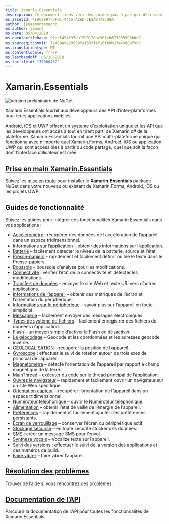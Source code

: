 ```yaml
---
title: Xamarin.Essentials
description: Ce document liens vers des guides pas à pas qui décrivent Xamarin.Essentials, qui fournit aux développeurs pour leurs applications mobiles multiplateforme API.
ms.assetid: 4EDC9897-5FD1-44CA-A26D-2E5AB472C99A
author: jamesmontemagno
ms.author: jamont
ms.date: 05/04/2018
ms.openlocfilehash: 97dc5494f37da1590178bc90feb673889598bdd7
ms.sourcegitcommit: 72450a6a29599fa133ff4f16fb0b1f443d89f9dc
ms.translationtype: MT
ms.contentlocale: fr-FR
ms.lasthandoff: 06/28/2018
ms.locfileid: "37080452"
---
```

# <a name="xamarinessentials"></a>Xamarin.Essentials

![Version préliminaire de NuGet](~/media/shared/pre-release.png)

Xamarin.Essentials fournit aux développeurs des API d’inter-plateformes pour leurs applications mobiles.

Android, iOS et UWP offrent un système d’exploitation unique et les API que les développeurs ont accès à tout en tirant parti de Xamarin c# de la plateforme. Xamarin.Essentials fournit une API multi-plateforme unique qui fonctionne avec n’importe quel Xamarin.Forms, Android, iOS ou application UWP qui sont accessibles à partir du code partagé, quel que soit la façon dont l’interface utilisateur est créé.

## <a name="get-started-with-xamarinessentialsget-startedmdcontextxamarinxamarin-forms"></a>[Prise en main Xamarin.Essentials](get-started.md?context=xamarin/xamarin-forms)

Suivez les [mise en route](get-started.md) pour installer le **Xamarin.Essentials** package NuGet dans votre nouveau ou existant de Xamarin.Forms, Android, iOS ou les projets UWP.

## <a name="feature-guides"></a>Guides de fonctionnalité

Suivez les guides pour intégrer ces fonctionnalités Xamarin.Essentials dans vos applications :

* [Accéléromètre](accelerometer.md?context=xamarin/xamarin-forms) : récupérer des données de l’accélération de l’appareil dans un espace tridimensionnel.
* [Informations sur l’application](app-information.md?context=xamarin/xamarin-forms) – obtenir des informations sur l’application.
* [Batterie](battery.md?context=xamarin/xamarin-forms) – facilement détecter le niveau de la batterie, source et l’état
* [Presse-papiers](clipboard.md?context=xamarin/xamarin-forms) – rapidement et facilement définir ou lire le texte dans le Presse-papiers.
* [Boussole](compass.md?context=xamarin/xamarin-forms) – boussole d’analyse pour les modifications.
* [Connectivité](connectivity.md?context=xamarin/xamarin-forms) : vérifier l’état de la connectivité et détecter les modifications.
* [Transfert de données](data-transfer.md?context=xamarin/xamarin-forms) – envoyer le site Web et texte URI vers d’autres applications.
* [Informations de l’appareil](device-display.md?context=xamarin/xamarin-forms) – obtenir des métriques de l’écran et l’orientation du périphérique.
* [Informations sur le périphérique](device-information.md?context=xamarin/xamarin-forms) – savoir plus sur l’appareil en toute simplicité.
* [Messagerie](email.md?context=xamarin/xamarin-forms) – facilement envoyer des messages électroniques.
* [Types de système de fichiers](file-system-helpers.md?context=xamarin/xamarin-forms) – facilement enregistrer des fichiers de données d’application.
* [Flash](flashlight.md?context=xamarin/xamarin-forms) – un moyen simple d’activer le Flash ou désactiver.
* [Le géocodage](geocoding.md?context=xamarin/xamarin-forms) – Geocode et les coordonnées et les adresses geocode inverse.
* [GÉOLOCALISATION](geolocation.md?context=xamarin/xamarin-forms) – récupérer la position de l’appareil.
* [Gyroscope](gyroscope.md?context=xamarin/xamarin-forms) : effectuer le suivi de rotation autour de trois axes de principal de l’appareil.
* [Magnétomètre](magnetometer.md?context=xamarin/xamarin-forms) – détecte l’orientation de l’appareil par rapport à champ magnétique de la terre.
* [MainThread](main-thread.md?content=xamarin/xamarin-forms) – exécuter du code sur le thread principal de l’application. 
* [Ouvrez le navigateur](open-browser.md?context=xamarin/xamarin-forms) – rapidement et facilement ouvrir un navigateur sur un site Web spécifique.
* [Orientation capteur](orientation-sensor.md?context=xamarin/xamarin-forms) – récupérer l’orientation de l’appareil dans un espace tridimensionnel.
* [Numéroteur téléphonique](phone-dialer.md?context=xamarin/xamarin-forms) – ouvrir le Numéroteur téléphonique.
* [Alimentation](power.md?context=xamarin/xamarin-forms) – obtenir l’état de veille de l’énergie de l’appareil.
* [Préférences](preferences.md?context=xamarin/xamarin-forms) – rapidement et facilement ajouter des préférences persistants.
* [Écran de verrouillage](screen-lock.md?context=xamarin/xamarin-forms) – conserver l’écran du périphérique actif.
* [Stockage sécurisé](secure-storage.md?context=xamarin/xamarin-forms) – en toute sécurité stocker des données.
* [SMS](sms.md?context=xamarin/xamarin-forms) : créer un message SMS pour l’envoi.
* [Synthèse vocale](text-to-speech.md?context=xamarin/xamarin-forms) – Vocalize texte sur l’appareil.
* [Suivi des versions](version-tracking.md?context=xamarin/xamarin-forms) : effectuer le suivi de la version des applications et des numéros de build.
* [Faire vibrer](vibrate.md?context=xamarin/xamarin-forms) – faire vibrer l’appareil.

## <a name="troubleshootingtroubleshootingmdcontextxamarinxamarin-forms"></a>[Résolution des problèmes](troubleshooting.md?context=xamarin/xamarin-forms)

Trouver de l’aide si vous rencontrez des problèmes.

## <a name="api-documentationxrefxamarinessentials"></a>[Documentation de l’API](xref:Xamarin.Essentials)

Parcourir la documentation de l’API pour toutes les fonctionnalités de Xamarin.Essentials.
